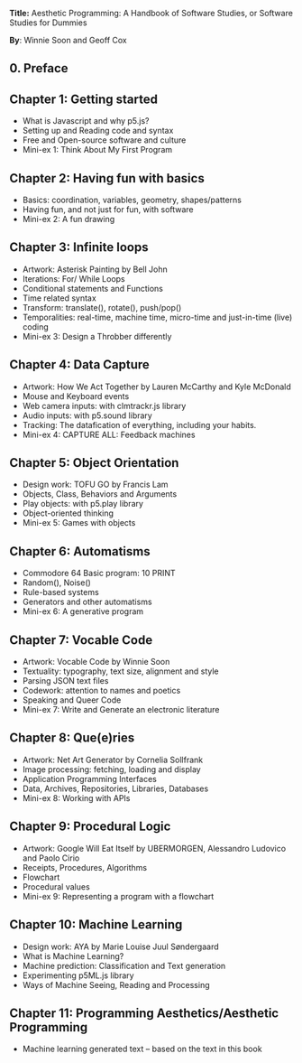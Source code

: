 **Title:** Aesthetic Programming: A Handbook of Software Studies, or Software Studies for Dummies

**By**: Winnie Soon and Geoff Cox

## 0. Preface

## Chapter 1: Getting started
* What is Javascript and why p5.js?
* Setting up and Reading code and syntax
* Free and Open-source software and culture
* Mini-ex 1: Think About My First Program

## Chapter 2: Having fun with basics
* Basics: coordination, variables, geometry, shapes/patterns
* Having fun, and not just for fun, with software
* Mini-ex 2: A fun drawing

## Chapter 3: Infinite loops
* Artwork: Asterisk Painting by Bell John
* Iterations: For/ While Loops
* Conditional statements and Functions
* Time related syntax
* Transform: translate(), rotate(), push/pop()
* Temporalities: real-time, machine time, micro-time and just-in-time (live) coding
* Mini-ex 3: Design a Throbber differently

## Chapter 4: Data Capture
* Artwork: How We Act Together by Lauren McCarthy and Kyle McDonald
* Mouse and Keyboard events
* Web camera inputs: with clmtrackr.js library
* Audio inputs: with p5.sound library
* Tracking: The datafication of everything, including your habits.
* Mini-ex 4: CAPTURE ALL: Feedback machines

## Chapter 5: Object Orientation
* Design work: TOFU GO by Francis Lam
* Objects, Class, Behaviors and Arguments
* Play objects: with p5.play library
* Object-oriented thinking
* Mini-ex 5: Games with objects

## Chapter 6: Automatisms
* Commodore 64 Basic program: 10 PRINT
* Random(), Noise()
* Rule-based systems
* Generators and other automatisms
* Mini-ex 6: A generative program

## Chapter 7: Vocable Code
* Artwork: Vocable Code by Winnie Soon
* Textuality: typography, text size, alignment and style
* Parsing JSON text files
* Codework: attention to names and poetics
* Speaking and Queer Code
* Mini-ex 7: Write and Generate an electronic literature

## Chapter 8: Que(e)ries
* Artwork: Net Art Generator by Cornelia Sollfrank
* Image processing: fetching, loading and display
* Application Programming Interfaces
* Data, Archives, Repositories, Libraries, Databases
* Mini-ex 8: Working with APIs

## Chapter 9: Procedural Logic
* Artwork: Google Will Eat Itself by UBERMORGEN, Alessandro Ludovico and Paolo Cirio
* Receipts,  Procedures, Algorithms
* Flowchart
* Procedural values
* Mini-ex 9: Representing a program with a flowchart

## Chapter 10: Machine Learning
* Design work: AYA by Marie Louise Juul Søndergaard
* What is Machine Learning?
* Machine prediction: Classification and Text generation
* Experimenting p5ML.js library
* Ways of Machine Seeing, Reading and Processing

## Chapter 11: Programming Aesthetics/Aesthetic Programming
* Machine learning generated text – based on the text in this book
